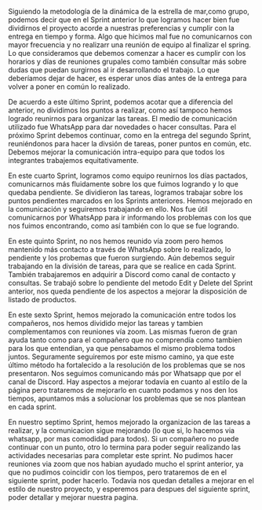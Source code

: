 Siguiendo la metodología de la dinámica de la estrella de mar,como grupo, podemos decir que en el Sprint anterior lo que logramos hacer bien fue dividirnos el proyecto acorde a nuestras preferencias y cumplir con la entrega en tiempo y forma.
Algo que hicimos mal fue no comunicarnos con mayor frecuencia y no realizarr una reunión de equipo al finalizar el spring. 
Lo que consideramos que debemos comenzar a hacer es cumplir con los horarios y días de reuniones grupales como también consultar más sobre dudas que puedan surgirnos al ir desarrollando el trabajo. 
Lo que deberíamos dejar de hacer, es esperar unos días antes de la entrega para volver a poner en común lo realizado. 

De acuerdo a este último Sprint, podemos acotar que a diferencia del anterior, no dividimos los puntos a realizar, como así tampoco hemos logrado reunirnos para organizar las tareas. El medio de comunicación utilizado fue WhatsApp para dar novedades o hacer consultas. Para el próximo Sprint debemos continuar, como en la entrega del segundo Sprint, reuniéndonos para hacer la divsión de tareas, poner puntos en común, etc. Debemos mejorar la comunicación intra-equipo para que todos los integrantes trabajemos equitativamente.

En este cuarto Sprint, logramos como equipo reunirnos los días pactados, comunicarnos más fluidamente sobre los que fuimos logrando y lo que quedaba pendiente. Se dividieron las tareas, logramos trabajar sobre los puntos pendientes marcados en los Sprints anteriores. Hemos mejorado en la comunicación y seguiremos trabajando en ello. Nos fue útil comunicarnos por WhatsApp para ir informando los problemas con los que nos fuimos encontrando, como así también con lo que se fue logrando.  

En este quinto Sprint, no nos hemos reunido vía zoom pero hemos mantenido más contacto a través de WhatsApp sobre lo realizado, lo pendiente y los probemas que fueron surgiendo. Aún debemos seguir trabajando en la división de tareas, para que se realice en cada Sprint. También trabajaremos en adquirir a Discord como canal de contacto y consultas. Se trabajó sobre lo pendiente del metodo Edit y Delete del Sprint anterior, nos queda pendiente de los aspectos a mejorar la disposición de listado de productos.

En este sexto Sprint, hemos mejorado la comunicación entre todos los compañeros, nos hemos dividido mejor las tareas y tambien complementamos con reuniones vía zoom. Las mismas fueron de gran ayuda tanto como para el compañero que no comprendía como tambien para los que entendian, ya que pensabamos el mismo problema todos juntos. Seguramente seguiremos por este mismo camino, ya que este último método ha fortalecido a la resolución de los problemas que se nos presentaron. Nos seguimos comunicando más por Whatsapp que por el canal de Discord. Hay aspectos a mejorar todavía en cuanto al estilo de la página pero trataremos de mejorarlo en cuanto podamos y nos den los tiempos, apuntamos más a solucionar los problemas que se nos plantean en cada sprint.

En nuestro septimo Sprint, hemos mejorado la organizacion de las tareas a realizar, y la comunicacion sigue mejorando (lo que si, lo hacemos via whatsapp, por mas comodidad para todos). Si un compañero no puede continuar con un punto, otro lo termina para poder seguir realizando las actividades necesarias para completar este sprint. No pudimos hacer reuniones via zoom que nos habian ayudado mucho el sprint anterior, ya que no pudimos coincidir con los tiempos, pero trataremos de en el siguiente sprint, poder hacerlo. Todavia nos quedan detalles a mejorar en el estilo de nuestro proyecto, y esperemos para despues del siguiente sprint, poder detallar y mejorar nuestra pagina.